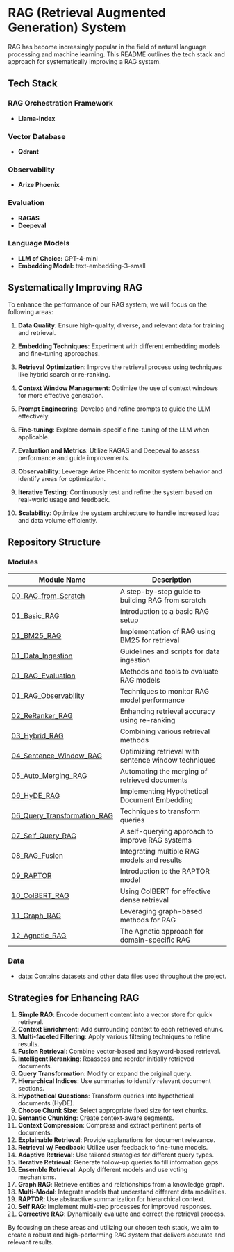 # RAG (Retrieval Augmented Generation) System

RAG has become increasingly popular in the field of natural language processing and machine learning. This README outlines the tech stack and approach for systematically improving a RAG system.

## Tech Stack

### RAG Orchestration Framework
- **Llama-index**

### Vector Database
- **Qdrant**

### Observability
- **Arize Phoenix**

### Evaluation
- **RAGAS**
- **Deepeval**

### Language Models
- **LLM of Choice:** GPT-4-mini
- **Embedding Model:** text-embedding-3-small

## Systematically Improving RAG

To enhance the performance of our RAG system, we will focus on the following areas:

1. **Data Quality**: Ensure high-quality, diverse, and relevant data for training and retrieval.

2. **Embedding Techniques**: Experiment with different embedding models and fine-tuning approaches.

3. **Retrieval Optimization**: Improve the retrieval process using techniques like hybrid search or re-ranking.

4. **Context Window Management**: Optimize the use of context windows for more effective generation.

5. **Prompt Engineering**: Develop and refine prompts to guide the LLM effectively.

6. **Fine-tuning**: Explore domain-specific fine-tuning of the LLM when applicable.

7. **Evaluation and Metrics**: Utilize RAGAS and Deepeval to assess performance and guide improvements.

8. **Observability**: Leverage Arize Phoenix to monitor system behavior and identify areas for optimization.

9. **Iterative Testing**: Continuously test and refine the system based on real-world usage and feedback.

10. **Scalability**: Optimize the system architecture to handle increased load and data volume efficiently.

## Repository Structure

### Modules

| Module Name | Description |
|-------------|-------------|
| [00_RAG_from_Scratch](./00_RAG_from_Scratch) | A step-by-step guide to building RAG from scratch |
| [01_Basic_RAG](./01_Basic_RAG) | Introduction to a basic RAG setup |
| [01_BM25_RAG](./01_BM25_RAG) | Implementation of RAG using BM25 for retrieval |
| [01_Data_Ingestion](./01_Data_Ingestion) | Guidelines and scripts for data ingestion |
| [01_RAG_Evaluation](./01_RAG_Evaluation) | Methods and tools to evaluate RAG models |
| [01_RAG_Observability](./01_RAG_Observability) | Techniques to monitor RAG model performance |
| [02_ReRanker_RAG](./02_ReRanker_RAG) | Enhancing retrieval accuracy using re-ranking |
| [03_Hybrid_RAG](./03_Hybrid_RAG) | Combining various retrieval methods |
| [04_Sentence_Window_RAG](./04_Sentence_Window_RAG) | Optimizing retrieval with sentence window techniques |
| [05_Auto_Merging_RAG](./05_Auto_Merging_RAG) | Automating the merging of retrieved documents |
| [06_HyDE_RAG](./06_HyDE_RAG) | Implementing Hypothetical Document Embedding |
| [06_Query_Transformation_RAG](./06_Query_Transformation_RAG) | Techniques to transform queries |
| [07_Self_Query_RAG](./07_Self_Query_RAG) | A self-querying approach to improve RAG systems |
| [08_RAG_Fusion](./08_RAG_Fusion) | Integrating multiple RAG models and results |
| [09_RAPTOR](./09_RAPTOR) | Introduction to the RAPTOR model |
| [10_ColBERT_RAG](./10_ColBERT_RAG) | Using ColBERT for effective dense retrieval |
| [11_Graph_RAG](./11_Graph_RAG) | Leveraging graph-based methods for RAG |
| [12_Agnetic_RAG](./12_Agnetic_RAG) | The Agnetic approach for domain-specific RAG |

### Data

- [data](./data/): Contains datasets and other data files used throughout the project.

## Strategies for Enhancing RAG

1. **Simple RAG**: Encode document content into a vector store for quick retrieval.
2. **Context Enrichment**: Add surrounding context to each retrieved chunk.
3. **Multi-faceted Filtering**: Apply various filtering techniques to refine results.
4. **Fusion Retrieval**: Combine vector-based and keyword-based retrieval.
5. **Intelligent Reranking**: Reassess and reorder initially retrieved documents.
6. **Query Transformation**: Modify or expand the original query.
7. **Hierarchical Indices**: Use summaries to identify relevant document sections.
8. **Hypothetical Questions**: Transform queries into hypothetical documents (HyDE).
9. **Choose Chunk Size**: Select appropriate fixed size for text chunks.
10. **Semantic Chunking**: Create context-aware segments.
11. **Context Compression**: Compress and extract pertinent parts of documents.
12. **Explainable Retrieval**: Provide explanations for document relevance.
13. **Retrieval w/ Feedback**: Utilize user feedback to fine-tune models.
14. **Adaptive Retrieval**: Use tailored strategies for different query types.
15. **Iterative Retrieval**: Generate follow-up queries to fill information gaps.
16. **Ensemble Retrieval**: Apply different models and use voting mechanisms.
17. **Graph RAG**: Retrieve entities and relationships from a knowledge graph.
18. **Multi-Modal**: Integrate models that understand different data modalities.
19. **RAPTOR**: Use abstractive summarization for hierarchical context.
20. **Self RAG**: Implement multi-step processes for improved responses.
21. **Corrective RAG**: Dynamically evaluate and correct the retrieval process.

By focusing on these areas and utilizing our chosen tech stack, we aim to create a robust and high-performing RAG system that delivers accurate and relevant results.
